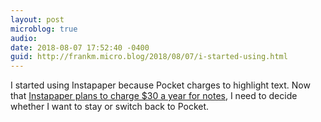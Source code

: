 ```yaml
---
layout: post
microblog: true
audio: 
date: 2018-08-07 17:52:40 -0400
guid: http://frankm.micro.blog/2018/08/07/i-started-using.html
---
```

I started using Instapaper because Pocket charges to highlight text. Now that [Instapaper plans to charge $30 a year for notes](http://blog.instapaper.com/post/176732408411), I need to decide whether I want to stay or switch back to Pocket.
